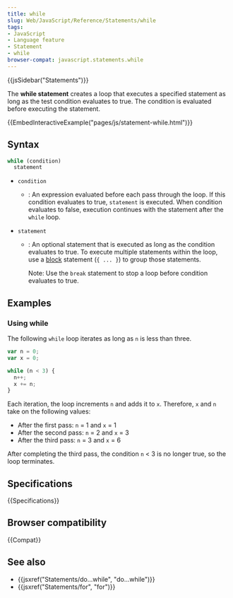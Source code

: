 ```yaml
---
title: while
slug: Web/JavaScript/Reference/Statements/while
tags:
- JavaScript
- Language feature
- Statement
- while
browser-compat: javascript.statements.while
---
```

{{jsSidebar("Statements")}}

The **while statement** creates a loop that executes a specified statement as
long as the test condition evaluates to true. The condition is evaluated before
executing the statement.

{{EmbedInteractiveExample("pages/js/statement-while.html")}}

## Syntax

```js
while (condition)
  statement
```

- `condition`
  - : An expression evaluated before each pass through the loop. If this
    condition evaluates to true, `statement` is executed. When condition
    evaluates to false, execution continues with the statement after the `while`
    loop.
- `statement`

  - : An optional statement that is executed as long as the condition evaluates
    to true. To execute multiple statements within the loop, use a
    [block](/en-US/docs/JavaScript/Reference/Statements/block) statement
    (`{ ... }`) to group those statements.

    Note: Use the `break` statement to stop a loop before condition evaluates to
    true.

## Examples

### Using while

The following `while` loop iterates as long as `n` is less than three.

```js
var n = 0;
var x = 0;

while (n < 3) {
  n++;
  x += n;
}
```

Each iteration, the loop increments `n` and adds it to `x`. Therefore, `x` and
`n` take on the following values:

- After the first pass: `n` = 1 and `x` = 1
- After the second pass: `n` = 2 and `x` = 3
- After the third pass: `n` = 3 and `x` = 6

After completing the third pass, the condition `n` < 3 is no longer true, so the
loop terminates.

## Specifications

{{Specifications}}

## Browser compatibility

{{Compat}}

## See also

- {{jsxref("Statements/do...while", "do...while")}}
- {{jsxref("Statements/for", "for")}}
